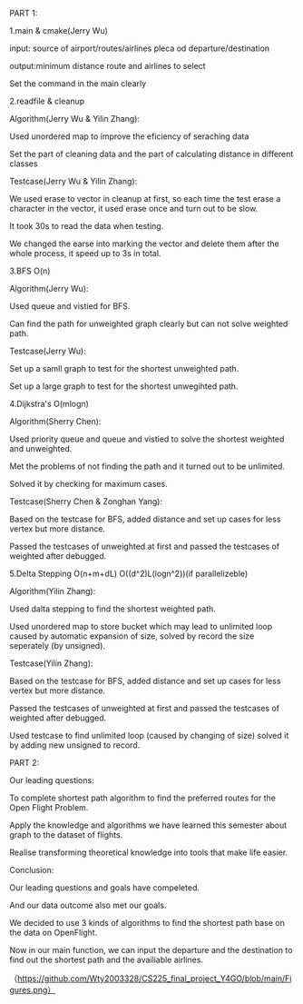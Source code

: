 PART 1:

1.main & cmake(Jerry Wu)

input: source of airport/routes/airlines pleca od departure/destination

output:minimum distance route and airlines to select

Set the command in the main clearly 


2.readfile & cleanup

Algorithm(Jerry Wu & Yilin Zhang):

Used unordered map to improve the eficiency of seraching data 

Set the part of cleaning data and the part of calculating distance in different classes

Testcase(Jerry Wu & Yilin Zhang):

We used erase to vector in cleanup at first, so each time the test erase a character in the vector, it used erase once and turn out to be slow.

It took 30s to read the data when testing.

We changed the earse into marking the vector and delete them after the whole process, it speed up to 3s in total.


3.BFS O(n)

Algorithm(Jerry Wu):

Used queue and vistied for BFS.

Can find the path for unweighted graph clearly but can not solve weighted path.

Testcase(Jerry Wu):

Set up a samll graph to test for the shortest unweighted path.

Set up a large graph to test for the shortest unwegihted path.


4.Dijkstra's O(mlogn)

Algorithm(Sherry Chen):

Used priority queue and queue and vistied to solve the shortest weighted and unweighted.

Met the problems of not finding the path and it turned out to be unlimited. 

Solved it by checking for maximum cases.

Testcase(Sherry Chen & Zonghan Yang):

Based on the testcase for BFS, added distance and set up cases for less vertex but more distance.

Passed the testcases of unweighted at first and passed the testcases of weighted after debugged.


5.Delta Stepping O(n+m+dL) O((d^2)L(logn^2))(if parallelizeble)

Algorithm(Yilin Zhang):

Used dalta stepping to find the shortest weighted path.

Used unordered map to store bucket which may lead to unlimited loop caused by automatic expansion of size, solved by record the size seperately (by unsigned).

Testcase(Yilin Zhang):

Based on the testcase for BFS, added distance and set up cases for less vertex but more distance.

Passed the testcases of unweighted at first and passed the testcases of weighted after debugged.

Used testcase to find unlimited loop (caused by changing of size) solved it by adding new unsigned to record.


PART 2:

Our leading questions:

To complete shortest path algorithm to find the preferred routes for the Open Flight Problem.

Apply the knowledge and algorithms we have learned this semester about graph to the dataset of flights.

Realise transforming theoretical knowledge into tools that make life easier.

Conclusion:

Our leading questions and goals have compeleted.

And our data outcome also met our goals.

We decided to use 3 kinds of algorithms to find the shortest path base on the data on OpenFlight.

Now in our main function, we can input the departure and the destination to find out the shortest path and the availiable airlines.

（https://github.com/Wty2003328/CS225_final_project_Y4GO/blob/main/Figures.png）

